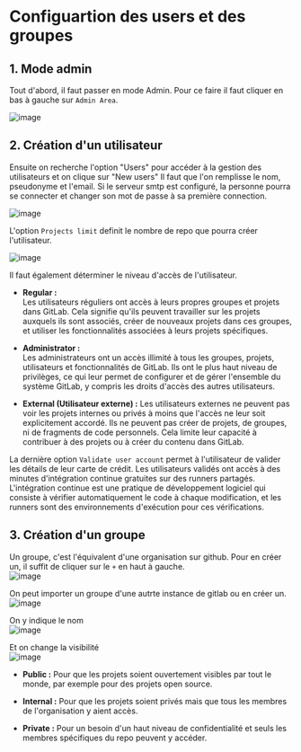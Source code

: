 # Configuartion des users et des groupes

## 1. Mode admin
Tout d'abord, il faut passer en mode Admin.  Pour ce faire il faut cliquer en bas à gauche sur ``Admin Area``.

![image](https://github.com/becodeorg/DAS-CI-CD/assets/26960886/073cc528-93b5-4a0b-81df-c62f793a8b42)

## 2. Création d'un utilisateur
Ensuite on recherche l'option "Users" pour accéder à la gestion des utilisateurs et on clique sur "New users" 
Il faut que l'on remplisse le nom, pseudonyme et l'email. Si le serveur smtp est configuré, la personne pourra se connecter et changer son mot de passe à sa première connection. 

![image](https://github.com/becodeorg/DAS-CI-CD/assets/26960886/aba3845c-1c26-49da-a8fe-7f87c9d60fc7)

L'option ``Projects limit`` definit le nombre de repo que pourra créer l'utilisateur.

![image](https://github.com/becodeorg/DAS-CI-CD/assets/26960886/1da89841-9f3c-4c8b-9c7d-c5d6580479b7)

Il faut également déterminer le niveau d'accès de l'utilisateur.

* **Regular :**  
Les utilisateurs réguliers ont accès à leurs propres groupes et projets dans GitLab.
Cela signifie qu'ils peuvent travailler sur les projets auxquels ils sont associés, créer de nouveaux projets dans ces groupes, et utiliser les fonctionnalités associées à leurs projets spécifiques.

* **Administrator :**  
Les administrateurs ont un accès illimité à tous les groupes, projets, utilisateurs et fonctionnalités de GitLab.
Ils ont le plus haut niveau de privilèges, ce qui leur permet de configurer et de gérer l'ensemble du système GitLab, y compris les droits d'accès des autres utilisateurs.

* **External (Utilisateur externe) :**
Les utilisateurs externes ne peuvent pas voir les projets internes ou privés à moins que l'accès ne leur soit explicitement accordé.
Ils ne peuvent pas créer de projets, de groupes, ni de fragments de code personnels. Cela limite leur capacité à contribuer à des projets ou à créer du contenu dans GitLab.

La dernière option ``Validate user account`` permet à l'utilisateur de valider les détails de leur carte de crédit.
Les utilisateurs validés ont accès à des minutes d'intégration continue gratuites sur des runners partagés. L'intégration continue est une pratique de développement logiciel qui consiste à vérifier automatiquement le code à chaque modification, et les runners sont des environnements d'exécution pour ces vérifications.

## 3. Création d'un groupe
Un groupe, c'est l'équivalent d'une organisation sur github. Pour en créer un, il suffit de cliquer sur le ``+`` en haut à gauche.  
![image](https://github.com/becodeorg/DAS-CI-CD/assets/26960886/228c432f-f8f6-4f54-999a-325abd85dd05)

On peut importer un groupe d'une autrte instance de gitlab ou en créer un.  
![image](https://github.com/becodeorg/DAS-CI-CD/assets/26960886/8262852c-d0e5-4117-9c4d-7cd4566200e4)  

On y indique le nom  
![image](https://github.com/becodeorg/DAS-CI-CD/assets/26960886/07825209-8097-4434-b68f-490098595c4b)  

Et on change la visibilité   
![image](https://github.com/becodeorg/DAS-CI-CD/assets/26960886/dff0c739-5d14-4a8c-ac93-dfc139193ce8)  

* **Public :** Pour que les projets soient ouvertement visibles par tout le monde, par exemple pour des projets open source.

* **Internal :** Pour que les projets soient privés mais que tous les membres de l'organisation y aient accès.

* **Private :** Pour un besoin d'un haut niveau de confidentialité et seuls les membres spécifiques du repo peuvent y accéder.

